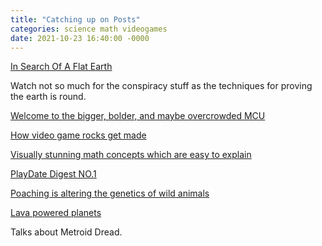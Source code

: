 ```yaml
---
title: "Catching up on Posts"
categories: science math videogames
date: 2021-10-23 16:40:00 -0000
---
```

<a target="_blank" href="https://www.youtube.com/watch?v=JTfhYyTuT44">In Search Of A Flat Earth</a>

Watch not so much for the conspiracy stuff as the techniques for proving the earth is round.

<a target="_blank" href="https://www.vox.com/22632477/shang-chi-marvel-mcu-multiverse-eternals-wandavision-loki-disney-plus">Welcome to the bigger, bolder, and maybe overcrowded MCU</a>

<a target="_blank" href="https://www.vox.com/22661604/video-game-rocks-3d-scan-unreal-engine">How video game rocks get made</a>

<a target="_blank" href="https://math.stackexchange.com/questions/733754/visually-stunning-math-concepts-which-are-easy-to-explain">Visually stunning math concepts which are easy to explain</a>

<a target="_blank" href="https://6at0.itch.io/playdate-digest-no1">PlayDate Digest NO.1</a>

<a target="_blank" href="https://www.vox.com/down-to-earth/22735163/elephant-tusks-genetics-evolution-adaptation-hunting">Poaching is altering the genetics of wild animals</a>

<a target="_blank" href="https://newsletters.feedbinusercontent.com/7b4/7b4798858cce8baffbba455921a1c16f0cc0d50c.html">Lava powered planets</a>

Talks about Metroid Dread.